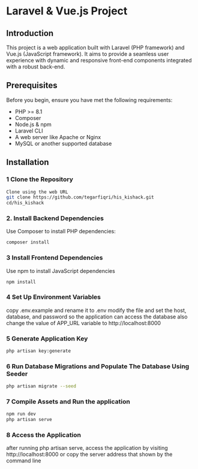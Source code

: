 # Laravel & Vue.js Project

## Introduction

This project is a web application built with Laravel (PHP framework) and Vue.js (JavaScript framework). It aims to provide a seamless user experience with dynamic and responsive front-end components integrated with a robust back-end.

## Prerequisites

Before you begin, ensure you have met the following requirements:
- PHP >= 8.1
- Composer
- Node.js & npm
- Laravel CLI
- A web server like Apache or Nginx
- MySQL or another supported database

## Installation

### 1 Clone the Repository

```bash
Clone using the web URL
git clone https://github.com/tegarfiqri/his_kishack.git
cd/his_kishack
```

### 2. Install Backend Dependencies
Use Composer to install PHP dependencies:
```bash
composer install
```

### 3 Install Frontend Dependencies
Use npm to install JavaScript dependencies
```bash
npm install
```

### 4 Set Up Environment Variables
copy .env.example and rename it to .env
modify the file and set the host, database, and password so the application can access the database
also change the value of APP_URL variable to http://localhost:8000

### 5 Generate Application Key
```bash
php artisan key:generate
```

### 6 Run Database Migrations and Populate The Database Using Seeder
```bash
php artisan migrate --seed
```

### 7 Compile Assets and Run the application
```bash
npm run dev
php artisan serve
```

### 8 Access the Application
after running php artisan serve, access the application by visiting http://localhost:8000 or copy the server address that shown by the command line

